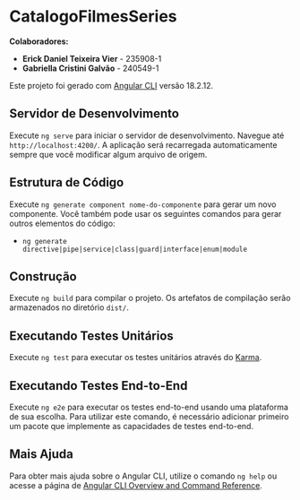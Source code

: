 # CatalogoFilmesSeries

**Colaboradores:**
- **Erick Daniel Teixeira Vier** - 235908-1
- **Gabriella Cristini Galvão** - 240549-1

Este projeto foi gerado com [Angular CLI](https://github.com/angular/angular-cli) versão 18.2.12.

## Servidor de Desenvolvimento

Execute `ng serve` para iniciar o servidor de desenvolvimento. Navegue até `http://localhost:4200/`. A aplicação será recarregada automaticamente sempre que você modificar algum arquivo de origem.

## Estrutura de Código

Execute `ng generate component nome-do-componente` para gerar um novo componente. Você também pode usar os seguintes comandos para gerar outros elementos do código:

- `ng generate directive|pipe|service|class|guard|interface|enum|module`

## Construção

Execute `ng build` para compilar o projeto. Os artefatos de compilação serão armazenados no diretório `dist/`.

## Executando Testes Unitários

Execute `ng test` para executar os testes unitários através do [Karma](https://karma-runner.github.io).

## Executando Testes End-to-End

Execute `ng e2e` para executar os testes end-to-end usando uma plataforma de sua escolha. Para utilizar este comando, é necessário adicionar primeiro um pacote que implemente as capacidades de testes end-to-end.

## Mais Ajuda

Para obter mais ajuda sobre o Angular CLI, utilize o comando `ng help` ou acesse a página de [Angular CLI Overview and Command Reference](https://angular.dev/tools/cli).

